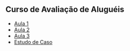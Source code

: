 ## Curso de Avaliação de Aluguéis

- [Aula 1](./Alugueis_01.html)
- [Aula 2](./Alugueis_02.html)
- [Aula 3](./Alugueis_03.html)
- [Estudo de Caso](./EC.html)